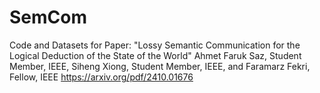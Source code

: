 # SemCom
Code and Datasets for Paper: "Lossy Semantic Communication for the Logical Deduction of the State of the World"
Ahmet Faruk Saz, Student Member, IEEE, Siheng Xiong, Student Member, IEEE, and Faramarz Fekri, Fellow, IEEE
https://arxiv.org/pdf/2410.01676
